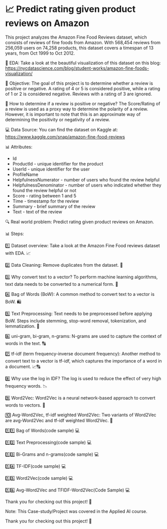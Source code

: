 # 📈 Predict rating given product reviews on Amazon 

This project analyzes the Amazon Fine Food Reviews dataset, which consists of reviews of fine foods from Amazon. 
With 568,454 reviews from 256,059 users on 74,258 products, this dataset covers a timespan of 13 years, from Oct 1999 to Oct 2012.

🔎 EDA:
Take a look at the beautiful visualization of this dataset on this blog: 
https://nycdatascience.com/blog/student-works/amazon-fine-foods-visualization/

🎯 Objective:
The goal of this project is to determine whether a review is positive or negative. A rating of 4 or 5 is considered positive, while a rating of 1 or 2 is considered negative. Reviews with a rating of 3 are ignored.

🤔 How to determine if a review is positive or negative?
The Score/Rating of a review is used as a proxy way to determine the polarity of a review. However, it is important to note that this is an approximate way of determining the positivity or negativity of a review.

💻 Data Source:
You can find the dataset on Kaggle at:
https://www.kaggle.com/snap/amazon-fine-food-reviews

📊 Attributes:
- Id
- ProductId - unique identifier for the product
- UserId - unique identifier for the user
- ProfileName
- HelpfulnessNumerator - number of users who found the review helpful
- HelpfulnessDenominator - number of users who indicated whether they found the review helpful or not
- Score - rating between 1 and 5
- Time - timestamp for the review
- Summary - brief summary of the review
- Text - text of the review


🔍 Real world problem: Predict rating given product reviews on Amazon.

📊 Steps:

1️⃣ Dataset overview: Take a look at the Amazon Fine Food reviews dataset with EDA. 📈

2️⃣ Data Cleaning: Remove duplicates from the dataset. 🧹

3️⃣ Why convert text to a vector? To perform machine learning algorithms, text data needs to be converted to a numerical form. 🔢

4️⃣ Bag of Words (BoW): A common method to convert text to a vector is BoW. 🛍️

5️⃣ Text Preprocessing: Text needs to be preprocessed before applying BoW. Steps include stemming, stop-word removal, tokenization, and lemmatization. 📝

6️⃣ uni-gram, bi-gram, n-grams: N-grams are used to capture the context of words in the text. 🔠

7️⃣ tf-idf (term frequency-inverse document frequency): Another method to convert text to a vector is tf-idf, which captures the importance of a word in a document. 📈🔠

8️⃣ Why use the log in IDF? The log is used to reduce the effect of very high frequency words. 📉

9️⃣ Word2Vec: Word2Vec is a neural network-based approach to convert words to vectors. 🧠

🔟 Avg-Word2Vec, tf-idf weighted Word2Vec: Two variants of Word2Vec are avg-Word2Vec and tf-idf weighted Word2Vec. 🧮

1️⃣1️⃣ Bag of Words(code sample) 💻

1️⃣2️⃣ Text Preprocessing(code sample) 💻

1️⃣3️⃣ Bi-Grams and n-grams(code sample) 💻

1️⃣4️⃣ TF-IDF(code sample) 💻

1️⃣5️⃣ Word2Vec(code sample) 💻

1️⃣6️⃣ Avg-Word2Vec and TFIDF-Word2Vec(Code Sample) 💻

Thank you for checking out this project! 🙏

Note:
This Case-study/Project was covered in the Applied AI course.

Thank you for checking out this project! 🙏
